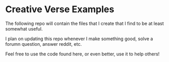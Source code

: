 # Creative Verse Examples
The following repo will contain the files that I create that I find to be at least somewhat useful.

I plan on updating this repo whenever I make something good, solve a forumn question, answer reddit, etc.

Feel free to use the code found here, or even better, use it to help others!

